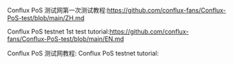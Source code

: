 
Conflux PoS 测试网第一次测试教程:https://github.com/conflux-fans/Conflux-PoS-test/blob/main/ZH.md

Conflux PoS testnet 1st test tutorial:https://github.com/conflux-fans/Conflux-PoS-test/blob/main/EN.md

Conflux PoS 测试网教程:
Conflux PoS testnet tutorial:
